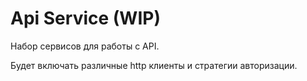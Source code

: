 # Api Service (WIP)

Набор сервисов для работы с API. 

Будет включать различные http клиенты и стратегии авторизации.
